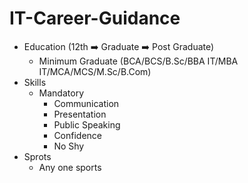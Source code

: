 # IT-Career-Guidance

- Education (12th :arrow_right: Graduate :arrow_right: Post Graduate)
    - Minimum Graduate (BCA/BCS/B.Sc/BBA IT/MBA IT/MCA/MCS/M.Sc/B.Com)
- Skills
    - Mandatory
        - Communication
        - Presentation
        - Public Speaking
        - Confidence
        - No Shy
- Sprots
    - Any one sports 
             
    